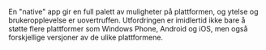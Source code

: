 En "native" app gir en full palett av muligheter på plattformen, og ytelse og brukeropplevelse er uovertruffen. Utfordringen er imidlertid ikke bare å støtte flere plattformer som Windows Phone, Android og iOS, men også forskjellige versjoner av de ulike plattformene.